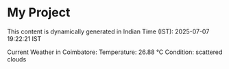 # My Project

This content is dynamically generated in Indian Time (IST): 2025-07-07 19:22:21 IST


Current Weather in Coimbatore:
Temperature: 26.88 °C
Condition: scattered clouds
